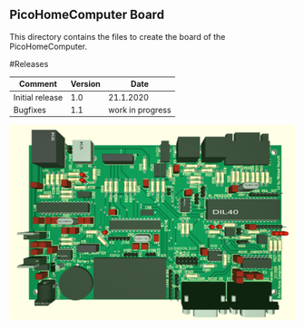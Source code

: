 ## PicoHomeComputer Board

This directory contains the files to create the board of the PicoHomeComputer.

#Releases

Comment           | Version | Date
------------------|---------|----------
Initial release   | 1.0     | 21.1.2020
Bugfixes          | 1.1     | work in progress

<img src="RetroHomeComputer_V1.0_board.png" alt="Board V 1.0" >
